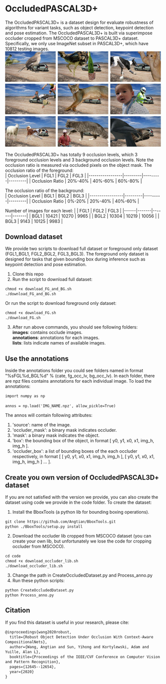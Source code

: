 # OccludedPASCAL3D+
The OccludedPASCAL3D+ is a dataset design for evaluate robustness of algorithms for variant tasks, such as object detection, keypoint detection and pose estimation. 
The OccludedPASCAL3D+ is built via superimpose occluder cropped from MSCOCO dataset to PASCAL3D+ dataset. Specifically, we only use ImageNet subset in PASCAL3D+, which have 10812 testing images.  
![Figure of Car in OccludedPASCAL3D+ in 9 occlussion levels](https://github.com/Angtian/OccludedPASCAL3D/blob/master/Example.JPEG)

The OccludedPASCAL3D+ has totally 9 occlusion levels, which 3 foreground occlusion levels and 3 background occlusion levels. Note the occlusion ratio is measured via occluded pixels on the object mask. 
The occlusion ratio of the foreground:  
| Occlusion Level | FGL1    | FGL2    | FGL3    |
|-----------------|---------|---------|---------|
| Occlusion Ratio | 20%-40% | 40%-60% | 60%-80% |   

The occlusion ratio of the background:  
| Occlusion Level | BGL1    | BGL2    | BGL3    |
|-----------------|---------|---------|---------|
| Occlusion Ratio | 0%-20%  | 20%-40% | 40%-60% |  

Number of images for each level:
|      | FGL1  | FGL2  | FGL3  |
|------|-------|-------|-------|
| BGL1 | 10421 | 10270 | 9965  |
| BGL2 | 10304 | 10219 | 10056 |
| BGL3 | 9143  | 10125 | 9983  |  

## Download dataset
We provide two scripts to download full dataset or foreground only dataset (FGL1_BGL1, FGL2_BGL2, FGL3_BGL3). The foreground only dataset is designed for tasks that given bounding box during inference such as keypoint detection and pose estimation.  
1. Clone this repo
2. Run the script to download full dataset:

```
chmod +x download_FG_and_BG.sh
./download_FG_and_BG.sh
```

Or run the script to download foreground only dataset:

```
chmod +x download_FG.sh
./download_FG.sh
```

3. After run above commands, you should see following folders:  
**images**: contains occlude images.  
**annotations**: annotations for each images.  
**lists**: lists indicate names of available images.  

## Use the annotations
Inside the annotations folder you could see folders named in format "%sFGL%d_BGL%d" % (cate, fg_occ_lv, bg_occ_lv). In each folder, there are npz files contains annotations for each individual image.
To load the annotations:

```
import numpy as np

annos = np.load('IMG_NAME.npz', allow_pickle=True)
```

The annos will contain following attributes:
1. 'source': name of the image.  
2. 'occluder_mask': a binary mask indicates occluder.  
3. 'mask': a binary mask indicates the object.  
4. 'box': the bounding box of the object, in format \[ y0, y1, x0, x1, img_h, img_h \].  
5. 'occluder_box': a list of bounding boxes of the each occluder respectively, in format \[ \[ y0, y1, x0, x1, img_h, img_h \], \[ y0, y1, x0, x1, img_h, img_h \] ... \].  

## Create you own version of OccludedPASCAL3D+ dataset
If you are not satisfied with the version we provide, you can also create the dataset using code we provide in the code folder. To create the dataset:
1. Install the BboxTools (a python lib for bounding boxing operations).

```
git clone https://github.com/Angtian/BboxTools.git
python ./BboxTools/setup.py install
```

2. Download the occluder lib cropped from MSCOCO dataset (you can create your own lib, but unfortunately we lose the code for cropping occluder from MSCOCO).

```
cd code
chmod +x download_occluder_lib.sh
./download_occluder_lib.sh
```

3. Change the path in CreateOccludedDataset.py and Process_anno.py
4. Run these python scripts:

```
python CreateOccludedDataset.py
python Process_anno.py
```

## Citation
If you find this dataset is useful in your research, please cite:

```
@inproceedings{wang2020robust,
  title={Robust Object Detection Under Occlusion With Context-Aware CompositionalNets},
  author={Wang, Angtian and Sun, Yihong and Kortylewski, Adam and Yuille, Alan L},
  booktitle={Proceedings of the IEEE/CVF Conference on Computer Vision and Pattern Recognition},
  pages={12645--12654},
  year={2020}
}
```




